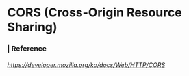 # CORS (Cross-Origin Resource Sharing)



### | Reference

###### https://developer.mozilla.org/ko/docs/Web/HTTP/CORS
